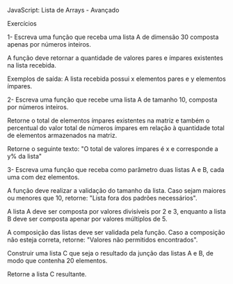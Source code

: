 JavaScript: Lista de Arrays - Avançado

Exercícios⁠

1- Escreva uma função que receba uma lista A de dimensão 30 composta apenas por números inteiros.

A função deve retornar a quantidade de valores pares e ímpares existentes na lista recebida.

Exemplos de saída:
A lista recebida possui x elementos pares e y elementos ímpares.

2- Escreva uma função que recebe uma lista A de tamanho 10, composta por números inteiros.

Retorne o total de elementos ímpares existentes na matriz e também o percentual do valor total de números ímpares em relação à quantidade total de elementos armazenados na matriz.

Retorne o seguinte texto: "O total de valores ímpares é x e corresponde a y% da lista"

3- Escreva uma função que receba como parâmetro duas listas A e B, cada uma com dez elementos.

A função deve realizar a validação do tamanho da lista. Caso sejam maiores ou menores que 10, retorne: "Lista fora dos padrões necessários".

A lista A deve ser composta por valores divisíveis por 2 e 3, enquanto a lista B deve ser composta apenar por valores múltiplos de 5.

A composição das listas deve ser validada pela função. Caso a composição não esteja correta, retorne: "Valores não permitidos encontrados".

Construir uma lista C que seja o resultado da junção das listas A e B, de modo que contenha 20 elementos.

Retorne a lista C resultante.
